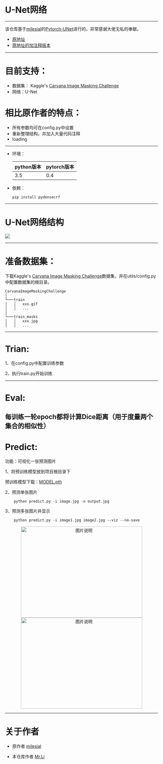 # U-Net网络

----------

该仓库基于[milesial](https://github.com/milesial)的[Pytorch-UNet](https://github.com/milesial/Pytorch-UNet)进行的，非常感谢大佬无私的奉献。
 

- [原地址](https://github.com/milesial/Pytorch-UNet) 
- [原地址的加注释版本](https://github.com/bobo0810/AnnotatedNetworkModelGit/tree/master/UNet_pytorch) 

----------

 # 目前支持：

- 数据集： Kaggle's [Carvana Image Masking Challenge](https://pan.baidu.com/s/1tQI7aQ4y9k0K3qBjCnJ53Q)
- 网络：U-Net


 # 相比原作者的特点：

- 所有参数均可在config.py中设置
- 重新整理结构，并加入大量代码注释
- loading

----------

 - 环境：

    | python版本  |  pytorch版本 |
    | ----------- | ----------   |
    |  3.5  | 0.4   |
 
 - 依赖：

       pip install pydensecrf
      
----------

# U-Net网络结构

![](http://boboprivate.oss-cn-beijing.aliyuncs.com/18-9-17/659347.jpg)

----------

# 准备数据集：
下载Kaggle's [Carvana Image Masking Challenge](https://pan.baidu.com/s/1tQI7aQ4y9k0K3qBjCnJ53Q)数据集，并在utils/config.py中配置数据集的根目录。
```
CarvanaImageMaskingChallenge
│
└───train
│   │   xxx.gif
│   │   ...
│   
└───train_masks
│   │   xxx.jpg
│   │   ...
```


----------

# Trian:

1、在config.py中配置训练参数

2、执行train.py开始训练

----------

# Eval:

每训练一轮epoch都将计算Dice距离（用于度量两个集合的相似性）
----------

# Predict:

功能：可视化一张预测图片

1、将预训练模型放到项目根目录下

预训练模型下载：[MODEL.pth](https://pan.baidu.com/s/1D_OtX16iL3aJefvOqyRWnw)

2、预测单张图片

        python predict.py -i image.jpg -o output.jpg

3、预测多张图片并显示

        python predict.py -i image1.jpg image2.jpg --viz --no-save


<div align="center">
<img src="http://boboprivate.oss-cn-beijing.aliyuncs.com/18-9-17/78620180.jpg" width="400px"  height="300px" alt="图片说明" ><img src="http://boboprivate.oss-cn-beijing.aliyuncs.com/18-9-17/22328540.jpg" width="400px"  height="300px" alt="图片说明" > 
</div>


----------

# 关于作者

- 原作者 [milesial](https://github.com/milesial)

- 本仓库作者 [Mr.Li](https://github.com/bobo0810)